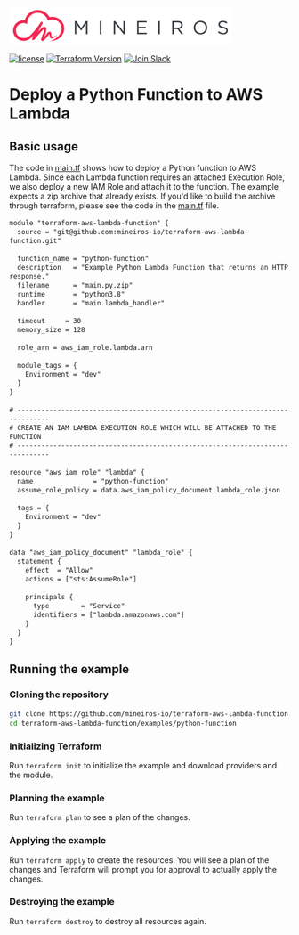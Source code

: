 [<img src="https://raw.githubusercontent.com/mineiros-io/brand/3bffd30e8bdbbde32c143e2650b2faa55f1df3ea/mineiros-primary-logo.svg" width="400"/>][homepage]

[![license][badge-license]][apache20]
[![Terraform Version][badge-terraform]][releases-terraform]
[![Join Slack][badge-slack]][slack]

# Deploy a Python Function to AWS Lambda
 

## Basic usage

The code in [main.tf] shows how to deploy a Python function to AWS Lambda.
Since each Lambda function requires an attached Execution Role, we also
deploy a new IAM Role and attach it to the function. The example expects a
zip archive that already exists. If you'd like to build the archive through
terraform, please see the code in the [main.tf] file.

```hcl
module "terraform-aws-lambda-function" {
  source = "git@github.com:mineiros-io/terraform-aws-lambda-function.git"

  function_name = "python-function"
  description   = "Example Python Lambda Function that returns an HTTP response."
  filename      = "main.py.zip"
  runtime       = "python3.8"
  handler       = "main.lambda_handler"
 
  timeout     = 30
  memory_size = 128

  role_arn = aws_iam_role.lambda.arn

  module_tags = {
    Environment = "dev"
  }
}

# ------------------------------------------------------------------------------
# CREATE AN IAM LAMBDA EXECUTION ROLE WHICH WILL BE ATTACHED TO THE FUNCTION
# ------------------------------------------------------------------------------

resource "aws_iam_role" "lambda" {
  name               = "python-function"
  assume_role_policy = data.aws_iam_policy_document.lambda_role.json

  tags = {
    Environment = "dev"
  }
}

data "aws_iam_policy_document" "lambda_role" {
  statement {
    effect  = "Allow"
    actions = ["sts:AssumeRole"]

    principals {
      type        = "Service"
      identifiers = ["lambda.amazonaws.com"]
    }
  }
}
```

## Running the example

### Cloning the repository

``` bash
git clone https://github.com/mineiros-io/terraform-aws-lambda-function.git
cd terraform-aws-lambda-function/examples/python-function
```

### Initializing Terraform

Run `terraform init` to initialize the example and download providers and the module.

### Planning the example

Run `terraform plan` to see a plan of the changes.

### Applying the example

Run `terraform apply` to create the resources.
You will see a plan of the changes and Terraform will prompt you for approval to actually apply the changes.

### Destroying the example

Run `terraform destroy` to destroy all resources again.

<!-- References -->
<!-- markdown-link-check-disable -->
[main.tf]: https://github.com/mineiros-io/terraform-aws-lambda-function/blob/master/examples/python-function/main.tf
<!-- markdown-link-check-enable -->

[homepage]: https://mineiros.io/?ref=terraform-aws-lambda-function

[badge-license]: https://img.shields.io/badge/license-Apache%202.0-brightgreen.svg
[badge-terraform]: https://img.shields.io/badge/terraform-0.13%20and%200.12.20+-623CE4.svg?logo=terraform
[badge-slack]: https://img.shields.io/badge/slack-@mineiros--community-f32752.svg?logo=slack

[releases-terraform]: https://github.com/hashicorp/terraform/releases
[apache20]: https://opensource.org/licenses/Apache-2.0
[slack]: https://join.slack.com/t/mineiros-community/shared_invite/zt-ehidestg-aLGoIENLVs6tvwJ11w9WGg
